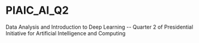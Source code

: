# PIAIC_AI_Q2
Data Analysis and Introduction to Deep Learning  -- Quarter 2 of Presidential Initiative for Artificial Intelligence and Computing 
